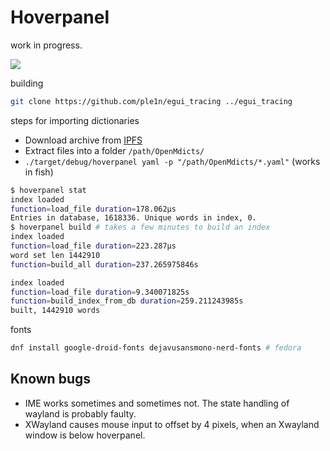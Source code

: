 
# Hoverpanel

work in progress.

![](https://github.com/user-attachments/assets/7f94c94d-a58d-44dc-a0f4-2dd725c9e705)

building

```sh
git clone https://github.com/ple1n/egui_tracing ../egui_tracing 
```

steps for importing dictionaries 

- Download archive from [IPFS](https://ipfs.io/ipfs/QmQP6BiPnwvYGuPGXKm4frRFSubA5jrwHXR9VeydvLwV25/)
- Extract files into a folder `/path/OpenMdicts/`
- `./target/debug/hoverpanel yaml -p "/path/OpenMdicts/*.yaml"` (works in fish)

```sh
$ hoverpanel stat
index loaded
function=load_file duration=178.062µs
Entries in database, 1618336. Unique words in index, 0.
$ hoverpanel build # takes a few minutes to build an index
index loaded
function=load_file duration=223.287µs
word set len 1442910
function=build_all duration=237.265975846s

index loaded
function=load_file duration=9.340071825s
function=build_index_from_db duration=259.211243985s
built, 1442910 words
```

fonts 

```sh
dnf install google-droid-fonts dejavusansmono-nerd-fonts # fedora
```

## Known bugs

- IME works sometimes and sometimes not. The state handling of wayland is probably faulty.
- XWayland causes mouse input to offset by 4 pixels, when an Xwayland window is below hoverpanel.
